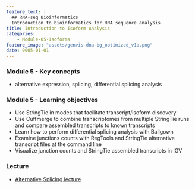 ```yaml
---
feature_text: |
  ## RNA-seq Bioinformatics
  Introduction to bioinformatics for RNA sequence analysis
title: Introduction to Isoform Analysis
categories:
    - Module-05-Isoforms
feature_image: "assets/genvis-dna-bg_optimized_v1a.png"
date: 0005-01-01
---
```


### Module 5 - Key concepts
* alternative expression, splicing, differential splicing analysis

### Module 5 - Learning objectives
* Use StringTie in modes that facilitate transcript/isoform discovery
* Use Cuffmerge to combine transcriptomes from multiple StringTie runs and compare assembled transcripts to known transcripts
* Learn how to perform differential splicing analysis with Ballgown
* Examine junctions counts with RegTools and StringTie alternative transcript files at the command line
* Visualize junction counts and StringTie assembled transcripts in IGV

### Lecture
* [Alternative Splicing lecture](https://github.com/griffithlab/rnabio.org/blob/master/assets/lectures/cshl/2021/mini/RNASeq_MiniLecture_05_01_AlternativeSplicingAnalysis.pdf)
